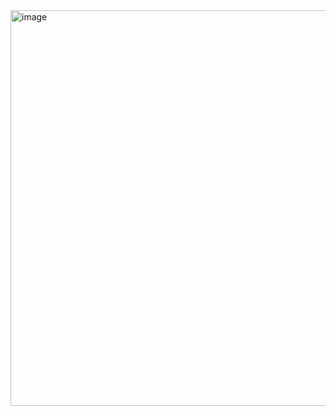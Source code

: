 <img width="633" alt="image" src="https://github.com/user-attachments/assets/1e3e84b6-c595-47fc-add6-cc11a07ab554" />

